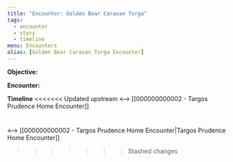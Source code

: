 ```yaml
---
title: "Encounter: Golden Bear Caravan Torga"
tags:
  - encounter
  - story
  - timeline
menu: Encounters
alias: [Golden Bear Caravan Torga Encounter]
---
```

**Objective:**


**Encounter:**

**Timeline**
<<<<<<< Updated upstream
 <--> [[000000000002 - Targos Prudence Home Encounter]]
 
<span class='ob-timelines' data-date='1499-03-28-00' data-title="Golden Bear Caravan Torga Encounter"></span>
=======
 <--> [[000000000002 - Targos Prudence Home Encounter|Targos Prudence Home Encounter]]
>>>>>>> Stashed changes
